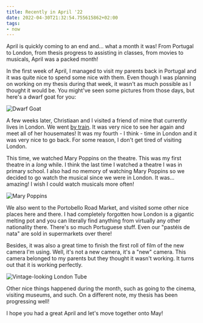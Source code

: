 ```yaml
---
title: Recently in April '22
date: 2022-04-30T21:32:54.755615862+02:00
tags:
- now
---
```


April is quickly coming to an end and... what a month it was! From Portugal to London, from thesis progress to assisting in classes, from movies to musicals, April was a packed month!

<!--more-->

In the first week of April, I managed to visit my parents back in Portugal and it was quite nice to spend some nice with them. Even though I was planning on working on my thesis during that week, it wasn't as much possible as I thought it would be. You might've seen some pictures from those days, but here's a dwarf goat for you:

![Dwarf Goat](cdn:/2022-04-dwarf-goat?class=fw)

A few weeks later, Christiaan and I visited a friend of mine that currently lives in London. We went [by train](/2022/04/27/crossed-the-english-channel-by-train/). It was very nice to see her again and meet all of her housemates! It was my fourth - I think - time in London and it was very nice to go back. For some reason, I don't get tired of visiting London.

This time, we watched Mary Poppins on the theatre. This was my first theatre in a _long_ while. I think the last time I watched a theatre I was in primary school. I also had no memory of watching Mary Poppins so we decided to go watch the musical since we were in London. It was... amazing! I wish I could watch musicals more often!

![Mary Poppins](cdn:/56937963af69968fa4b7d8a74f6df3c498a98ce6556032de3caa4ef574650458?class=fw)

We also went to the Portobello Road Market, and visited some other nice places here and there. I had completely forgotten how London is a gigantic melting pot and you can literally find anything from virtually any other nationality there. There's so much Portuguese stuff. Even our "pastéis de nata" are sold in supermarkets over there!

Besides, it was also a great time to finish the first roll of film of the new camera I'm using. Well, it's not a new camera, it's a "new" camera. This camera belonged to my parents but they thought it wasn't working. It turns out that it is working perfectly.

![Vintage-looking London Tube](cdn:/2022-04-london-tube?class=fw)

Other nice things happened during the month, such as going to the cinema, visiting museums, and such. On a different note, my thesis has been progressing well!

I hope you had a great April and let's move together onto May!
